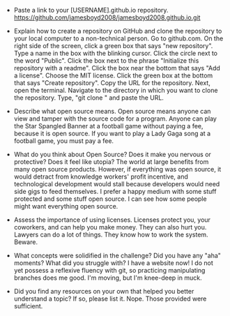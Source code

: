 * Paste a link to your [USERNAME].github.io repository.
https://github.com/jamesboyd2008/jamesboyd2008.github.io.git

* Explain how to create a repository on GitHub and clone the repository to your local computer to a non-technical person.
Go to github.com.  On the right side of the screen, click a green box that says "new repository".  Type a name in the box with the blinking cursor.  Click the circle next to the word "Public".  Click the box next to the phrase "Initialize this repository with a readme".  Click the box near the bottom that says "Add a license".  Choose the MIT license.  Click the green box at the bottom that says "Create repository".  Copy the URL for the repository.  Next, open the terminal.  Navigate to the directory in which you want to clone the repository.  Type, "git clone " and paste the URL.

* Describe what open source means.
Open source means anyone can view and tamper with the source code for a program.  Anyone can play the Star Spangled Banner at a football game without paying a fee, because it is open source.  If you want to play a Lady Gaga song at a football game, you must pay a fee.

* What do you think about Open Source? Does it make you nervous or protective? Does it feel like utopia?
The world at large benefits from many open source products.  However, if everything was open source, it would detract from knowledge workers' profit incentive, and technological development would stall because developers would need side gigs to feed themselves.  I prefer a happy medium with some stuff protected and some stuff open source.  I can see how some people might want everything open source.

* Assess the importance of using licenses.
Licenses protect you, your coworkers, and can help you make money.  They can also hurt you.  Lawyers can do a lot of things.  They know how to work the system. Beware.

* What concepts were solidified in the challenge? Did you have any "aha" moments? What did you struggle with?
I have a website now!  I do not yet possess a reflexive fluency with git, so practicing manipulating branches does me good.  I'm moving, but I'm knee-deep in muck.

* Did you find any resources on your own that helped you better understand a topic? If so, please list it.
Nope.  Those provided were sufficient.
